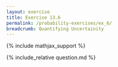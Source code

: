 ```yaml
---
layout: exercise
title: Exercise 13.6
permalink: /probability-exercises/ex_6/
breadcrumb: Quantifying Uncertainity
---
```


{% include mathjax_support %}

<div><i class="arrow-up loader" data-chapter="probability-exercises" data-exercise="ex_6" data-rating="0"></i></div>
{% include_relative question.md %}
